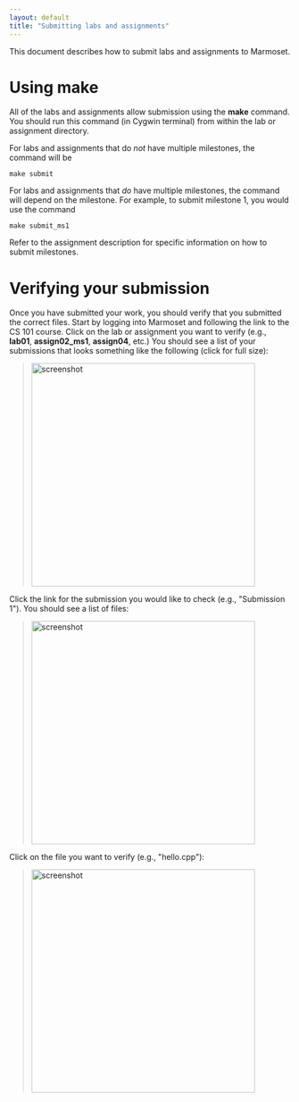```yaml
---
layout: default
title: "Submitting labs and assignments"
---
```


This document describes how to submit labs and assignments to Marmoset.

# Using make

All of the labs and assignments allow submission using the **make** command.  You should run this command (in Cygwin terminal) from within the lab or assignment directory.

For labs and assignments that do *not* have multiple milestones, the command will be

    make submit

For labs and assignments that *do* have multiple milestones, the command will depend on the milestone.  For example, to submit milestone 1, you would use the command

    make submit_ms1

Refer to the assignment description for specific information on how to submit milestones.

# Verifying your submission

Once you have submitted your work, you should verify that you submitted the correct files.  Start by logging into Marmoset and following the link to the CS 101 course.  Click on the lab or assignment you want to verify (e.g., **lab01**, **assign02\_ms1**, **assign04**, etc.)  You should see a list of your submissions that looks something like the following (click for full size):

> <a href="img/marmoset-submissions.png"><img alt="screenshot" style="width: 400px;" src="img/marmoset-submissions.png" /></a>

Click the link for the submission you would like to check (e.g., "Submission 1").  You should see a list of files:

> <a href="img/marmoset-submission-files.png"><img alt="screenshot" style="width: 400px;" src="img/marmoset-submission-files.png" /></a>

Click on the file you want to verify (e.g., "hello.cpp"):

> <a href="img/marmoset-submission-file.png"><img alt="screenshot" style="width: 400px;" src="img/marmoset-submission-file.png" /></a>

